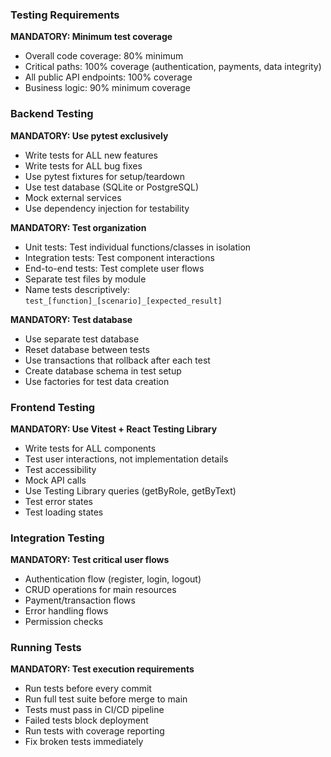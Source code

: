 ### Testing Requirements

**MANDATORY: Minimum test coverage**
- Overall code coverage: 80% minimum
- Critical paths: 100% coverage (authentication, payments, data integrity)
- All public API endpoints: 100% coverage
- Business logic: 90% minimum coverage

### Backend Testing

**MANDATORY: Use pytest exclusively**
- Write tests for ALL new features
- Write tests for ALL bug fixes
- Use pytest fixtures for setup/teardown
- Use test database (SQLite or PostgreSQL)
- Mock external services
- Use dependency injection for testability

**MANDATORY: Test organization**
- Unit tests: Test individual functions/classes in isolation
- Integration tests: Test component interactions
- End-to-end tests: Test complete user flows
- Separate test files by module
- Name tests descriptively: `test_[function]_[scenario]_[expected_result]`

**MANDATORY: Test database**
- Use separate test database
- Reset database between tests
- Use transactions that rollback after each test
- Create database schema in test setup
- Use factories for test data creation

### Frontend Testing

**MANDATORY: Use Vitest + React Testing Library**
- Write tests for ALL components
- Test user interactions, not implementation details
- Test accessibility
- Mock API calls
- Use Testing Library queries (getByRole, getByText)
- Test error states
- Test loading states

### Integration Testing

**MANDATORY: Test critical user flows**
- Authentication flow (register, login, logout)
- CRUD operations for main resources
- Payment/transaction flows
- Error handling flows
- Permission checks

### Running Tests

**MANDATORY: Test execution requirements**
- Run tests before every commit
- Run full test suite before merge to main
- Tests must pass in CI/CD pipeline
- Failed tests block deployment
- Run tests with coverage reporting
- Fix broken tests immediately
